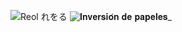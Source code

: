 ![Reol れをる](https://github.com/user-attachments/assets/4a8e3eae-db7b-4df4-ab53-894ad1b5a31e)
![𝐈𝐧𝐯𝐞𝐫𝐬𝐢𝐨́𝐧 𝐝𝐞 𝐩𝐚𝐩𝐞𝐥𝐞𝐬_](https://github.com/user-attachments/assets/7371700c-0e48-4a86-970b-ad32050645af)
